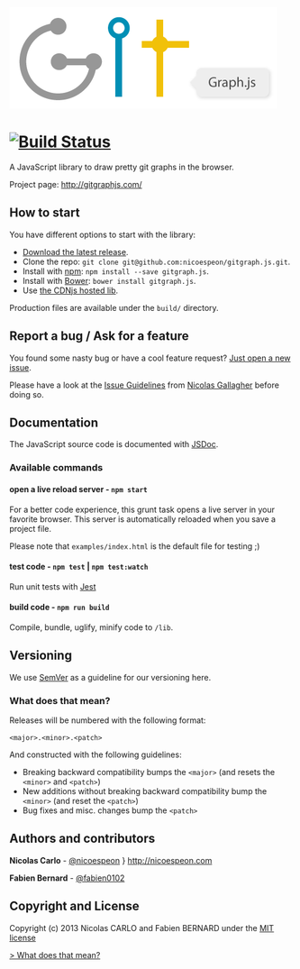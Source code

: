 ![gitgraph.js](/assets/logo/gitgraph-logo.png)

[![Build Status](https://secure.travis-ci.org/nicoespeon/gitgraph.js.png)](http://travis-ci.org/nicoespeon/gitgraph.js)
===========

A JavaScript library to draw pretty git graphs in the browser.

Project page: <http://gitgraphjs.com/>

## How to start

You have different options to start with the library:

* [Download the latest release](https://github.com/nicoespeon/gitgraph.js/releases/latest).
* Clone the repo: `git clone git@github.com:nicoespeon/gitgraph.js.git`.
* Install with [npm](https://www.npmjs.com): `npm install --save gitgraph.js`.
* Install with [Bower](http://bower.io/): `bower install gitgraph.js`.
* Use [the CDNjs hosted lib](https://cdnjs.com/libraries/gitgraph.js).

Production files are available under the `build/` directory.

## Report a bug / Ask for a feature

You found some nasty bug or have a cool feature request? [Just open a new
issue](https://github.com/nicoespeon/gitgraph.js/issues).

Please have a look at the [Issue Guidelines][] from [Nicolas Gallagher][] before
doing so.

[issue guidelines]: https://github.com/necolas/issue-guidelines/blob/master/CONTRIBUTING.md
[nicolas gallagher]: https://github.com/necolas

## Documentation

The JavaScript source code is documented with [JSDoc](http://usejsdoc.org/).

### Available commands

#### open a live reload server - `npm start`

For a better code experience, this grunt task opens a live server in your
favorite browser. This server is automatically reloaded when you save a project
file.

Please note that `examples/index.html` is the default file for testing ;)

#### test code - `npm test` | `npm test:watch`

Run unit tests with [Jest](https://facebook.github.io/jest/)

#### build code - `npm run build`

Compile, bundle, uglify, minify code to `/lib`.

## Versioning

We use [SemVer](http://semver.org/) as a guideline for our versioning here.

### What does that mean?

Releases will be numbered with the following format:

```
<major>.<minor>.<patch>
```

And constructed with the following guidelines:

* Breaking backward compatibility bumps the `<major>` (and resets the `<minor>`
  and `<patch>`)
* New additions without breaking backward compatibility bump the `<minor>` (and
  reset the `<patch>`)
* Bug fixes and misc. changes bump the `<patch>`

## Authors and contributors

**Nicolas Carlo** - [@nicoespeon](https://twitter.com/nicoespeon) } <http://nicoespeon.com>

**Fabien Bernard** - [@fabien0102](https://twitter.com/fabien0102)

## Copyright and License

Copyright (c) 2013 Nicolas CARLO and Fabien BERNARD under the [MIT license][]

[mit license]: https://github.com/nicoespeon/gitgraph.js/blob/master/LICENSE.md

[> What does that mean?](http://choosealicense.com/licenses/mit/)
